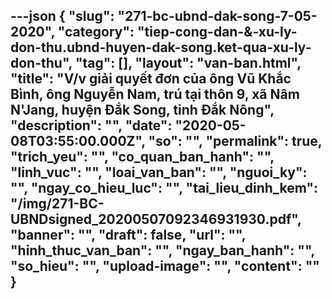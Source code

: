 ---json
{
    "slug": "271-bc-ubnd-dak-song-7-05-2020",
    "category": "tiep-cong-dan-&-xu-ly-don-thu.ubnd-huyen-dak-song.ket-qua-xu-ly-don-thu",
    "tag": [],
    "layout": "van-ban.html",
    "title": "V/v giải quyết đơn của ông Vũ Khắc Bình, ông Nguyễn Nam, trú tại thôn 9, xã Nâm N'Jang, huyện Đắk Song, tỉnh Đắk Nông",
    "description": "",
    "date": "2020-05-08T03:55:00.000Z",
    "so": "",
    "permalink": true,
    "trich_yeu": "",
    "co_quan_ban_hanh": "",
    "linh_vuc": "",
    "loai_van_ban": "",
    "nguoi_ky": "",
    "ngay_co_hieu_luc": "",
    "tai_lieu_dinh_kem": "/img/271-BC-UBNDsigned_20200507092346931930.pdf",
    "banner": "",
    "draft": false,
    "url": "",
    "hinh_thuc_van_ban": "",
    "ngay_ban_hanh": "",
    "so_hieu": "",
    "upload-image": "",
    "__content__": ""
}
---
